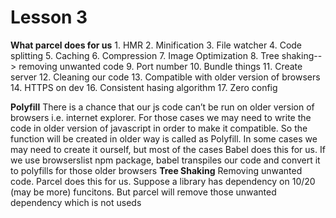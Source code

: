# Lesson 3

**What parcel does for us**
    1. HMR
    2. Minification
    3. File watcher
    4. Code splitting
    5. Caching
    6. Compression
    7. Image Optimization
    8. Tree shaking--> removing unwanted code
    9. Port number
    10. Bundle things
    11. Create server
    12. Cleaning our code 
    13. Compatible with older version of browsers
    14. HTTPS on dev
    16. Consistent hasing algorithm
    17. Zero config
     
**Polyfill** 
    There is a chance that our js code can’t be run on older version of browsers i.e. internet explorer. For those cases we may need to write the code in older version of javascript in order to make it compatible. So the function will be created in older way is called as Polyfill. In some cases we may need to create it ourself, but most of the cases Babel does this for us. If we use browserslist  npm package, babel transpiles our code and convert it to polyfills for those older browsers
**Tree Shaking**
    Removing unwanted code. Parcel does this for us. Suppose a library has dependency on 10/20 (may be more) funcitons. But parcel will remove those unwanted dependency which is not useds
